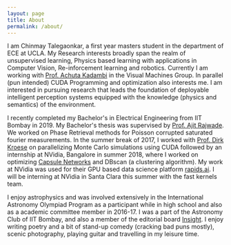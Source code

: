 ```yaml
---
layout: page
title: About
permalink: /about/
---
```


I am Chinmay Talegaonkar, a first year masters student in the department of ECE at UCLA. My Research interests broadly span the realm of unsupervised learning, Physics based learning with applications in Computer Vision, Re-inforcement learning and robotics. Currently I am working with [Prof. Achuta Kadambi](https://www.ee.ucla.edu/achuta-kadambi/) in the Visual Machines Group. In parallel (pun intended) CUDA Programming and optimization also interests me. I am interested in pursuing research that leads the foundation of deployable intelligent perception systems equipped with the knowledge (physics and semantics) of the environment. 

I recently completed my Bachelor's in Electrical Engineering from IIT Bombay in 2019. My Bachelor's thesis was supervised by [Prof. Ajit Rajwade](https://www.cse.iitb.ac.in/~ajitvr/). We worked on Phase Retrieval methods for Poisson corrupted saturated fourier measurements. 
In the summer break of 2017, I worked with [Prof. Dirk Kroese](https://people.smp.uq.edu.au/DirkKroese/) on parallelizing Monte Carlo simulations using CUDA followed by an internship at NVidia, Bangalore in summer 2018, where I worked on optimizing [Capsule Networks](https://arxiv.org/pdf/1710.09829.pdf) and DBscan (a clustering algorithm). My work at NVidia was used for their GPU based data science platform [rapids.ai](https://rapids.ai/). I will be interning at NVidia in Santa Clara this summer with the fast kernels team. 

I enjoy astrophysics and was involved extensively in the International Astronomy Olympiad Program as a participant while in high school and also as a academic committee member in 2016-17. I was a part of the Astronomy Club of IIT Bombay, and also a member of the editorial board [Insight](
https://www.insightiitb.org/). I enjoy writing poetry and a bit of stand-up comedy (cracking bad puns mostly), scenic photography, playing guitar and travelling in my leisure time. 


